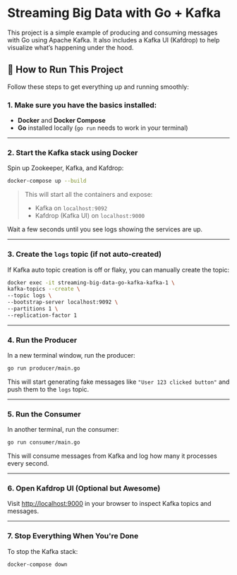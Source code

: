 # Streaming Big Data with Go + Kafka

This project is a simple example of producing and consuming messages with Go using Apache Kafka. It also includes a Kafka UI (Kafdrop) to help visualize what’s happening under the hood.


## 🚀 How to Run This Project

Follow these steps to get everything up and running smoothly:

### 1. Make sure you have the basics installed:
- **Docker** and **Docker Compose**
- **Go** installed locally (`go run` needs to work in your terminal)

---

### 2. Start the Kafka stack using Docker

Spin up Zookeeper, Kafka, and Kafdrop:

```bash
docker-compose up --build
```

> This will start all the containers and expose:
> - Kafka on `localhost:9092`
> - Kafdrop (Kafka UI) on `localhost:9000`

Wait a few seconds until you see logs showing the services are up.

---

### 3. Create the `logs` topic (if not auto-created)

If Kafka auto topic creation is off or flaky, you can manually create the topic:

```bash
docker exec -it streaming-big-data-go-kafka-kafka-1 \
kafka-topics --create \
--topic logs \
--bootstrap-server localhost:9092 \
--partitions 1 \
--replication-factor 1
```

---

### 4. Run the Producer

In a new terminal window, run the producer:

```bash
go run producer/main.go
```

This will start generating fake messages like `"User 123 clicked button"` and push them to the `logs` topic.

---

### 5. Run the Consumer

In another terminal, run the consumer:

```bash
go run consumer/main.go
```

This will consume messages from Kafka and log how many it processes every second.

---

### 6. Open Kafdrop UI (Optional but Awesome)

Visit [http://localhost:9000](http://localhost:9000) in your browser to inspect Kafka topics and messages.

---

### 7. Stop Everything When You're Done

To stop the Kafka stack:

```bash
docker-compose down
```
